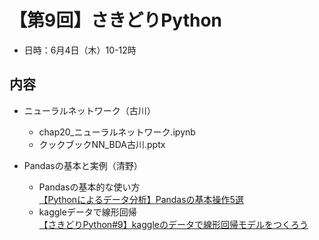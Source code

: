 # 【第9回】さきどりPython

* 日時：6月4日（木）10-12時

## 内容
* ニューラルネットワーク（古川）
  * chap20_ニューラルネットワーク.ipynb
  * クックブックNN_BDA古川.pptx

* Pandasの基本と実例（清野）
  * Pandasの基本的な使い方  
[【Pythonによるデータ分析】Pandasの基本操作5選](https://bdarc.net/pandas-basic-5methods-selection/)
  * kaggleデータで線形回帰  
[【さきどりPython#9】kaggleのデータで線形回帰モデルをつくろう](https://bdarc.net/python-ml-cookbook-linear-regression-second/)
